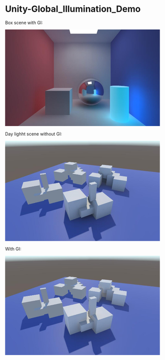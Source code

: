 # Unity-Global_Illumination_Demo

Box scene with GI:

![img](imgs/1.jpg)


Day lighht scene without GI:

![img](imgs/2.jpg)

With GI:

![img](imgs/3.jpg)
